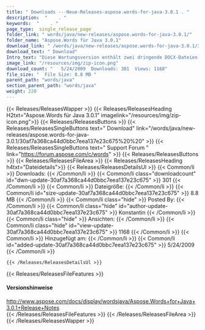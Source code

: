 ```yaml
---
title: " Downloads ---Neue-Releases-aspose.words-for-java-3.0.1 . "
description:  "    . " 
keywords:  "    . " 
page_type:  single_release_page
folder_link: " words/java/new-releases/aspose.words-for-java-3.0.1/"
folder_name: "Aspose.Words für Java 3.0.1"
download_link: " /words/java/new-releases/aspose.words-for-java-3.0.1/30af7a368ca44d0bbc7eea137e23c675"
download_text: " Download"
Intro_text: "Diese Wartungsversion enthält zwei dringende DOCX-Dateien (Microsoft Office 2007 Open XM..."
image_link: "/resources/img/zip-icon.png"
download_count: "   5/24/2009  Downloads: 301  Views: 1168"
file_size: "  File Size: 8.8 MB "
parent_path: "words/java"
section_parent_path: "words/java"
weight: 220
---
```


{{< Releases/ReleasesWapper >}}
  {{< Releases/ReleasesHeading H2txt="Aspose.Words für Java 3.0.1" imagelink="/resources/img/zip-icon.png">}}
  {{< Releases/ReleasesButtons >}}
    {{< Releases/ReleasesSingleButtons text=" Download" link="/words/java/new-releases/aspose.words-for-java-3.0.1/30af7a368ca44d0bbc7eea137e23c675%20%20" >}}
    {{< Releases/ReleasesSingleButtons text=" Support Forum " link="https://forum.aspose.com/c/words" >}}
  {{< Releases/ReleasesButtons >}}
  {{< Releases/ReleasesFileArea >}}
    {{< Releases/ReleasesHeading h4txt="Dateidetails">}}
    {{< Releases/ReleasesDetailsUl >}}
            {{< Common/li >}} Downloads: {{< /Common/li >}}
      {{< Common/li class="downloadcount" id="dwn-update-30af7a368ca44d0bbc7eea137e23c675" >}} 301 {{< /Common/li >}}
      {{< Common/li >}} Dateigröße: {{< /Common/li >}}
      {{< Common/li id="size-update-30af7a368ca44d0bbc7eea137e23c675" >}} 8.8 MB {{< /Common/li >}} 
      {{< Common/li  class="hide" >}} Posted By: {{< /Common/li >}} 
      {{< Common/li class="hide" id="author-update-30af7a368ca44d0bbc7eea137e23c675" >}} Konstantin {{< /Common/li >}}
      {{< Common/li class="hide" >}} Ansichten: {{< /Common/li >}}
      {{< Common/li class="hide" id="view-update-30af7a368ca44d0bbc7eea137e23c675" >}} 1168 {{< /Common/li >}}
      {{< Common/li >}} Hinzugefügt am: {{< /Common/li >}}
      {{< Common/li id="added-update-30af7a368ca44d0bbc7eea137e23c675" >}} 5/24/2009 {{< /Common/li >}} 

    {{< /Releases/ReleasesDetailsUl >}}

  {{< Releases/ReleasesFileFeatures >}}
      <h4>Versionshinweise</h4><div> <a href="http://www.aspose.com/docs/display/wordsjava/Aspose.Words+for+Java+3.0.1+Release+Notes">http://www.aspose.com/docs/display/wordsjava/Aspose.Words+for+Java+3.0.1+Release+Notes</a></div>
  {{< /Releases/ReleasesFileFeatures >}}
 {{< /Releases/ReleasesFileArea >}}
{{< /Releases/ReleasesWapper >}}



